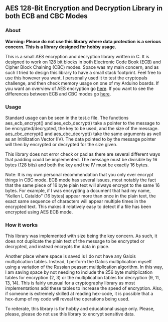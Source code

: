 ## AES 128-Bit Encryption and Decryption Library in both ECB and CBC Modes

### About

**Warning: Please do not use this library where data protection is a serious concern. This is a library designed for hobby usage.**

This is a small AES encryption and decryption library written in C. It is designed to work on 128 bit blocks in both Electronic Code Book (ECB) and Cipher Block Chaining (CBC) modes. Space was my main concern, and as such I tried to design this library to have a small stack footprint. Feel free to use this however you want. I personally used it to test the cryptopals challenge, and then check memory usage on one of my Arduino boards. If you want an overview of AES encryption go [here](https://en.wikipedia.org/wiki/Advanced_Encryption_Standard). If you want to see the differences between ECB and CBC modes go [here](https://en.wikipedia.org/wiki/Block_cipher_mode_of_operation#Common_modes). 

### Usage

Standard usage can be seen in the test.c file. The functions aes_ecb_encrypt() and 	aes_ecb_decrypt() take a pointer to the message to be encrypted/decrypted, the key to be used, and the size of the message. aes_cbc_encrypt() and aes_cbc_decrypt() take the same arguments as well as an Initilization Vector (IV). The data pointed to by the message pointer will then by encrypted or decrypted for the size given.

This library does not error check or pad as there are several different ways that padding could be implemented. The message must be divisible by 16 bytes (128 bits) and both the key and the IV must be exactly 16 bytes. 

Note: It is my own personal recommendation that you only ever encrypt things in CBC mode. ECB mode has several issues, most notably the fact that the same piece of 16 byte plain text will always encrypt to the same 16 bytes. For example, if I was encrypting a document that had my name, "Kellen L Cataldo" (16 bytes) appear more than once in the plain text, the exact same sequence of characters will appear multiple times in the encrypted text. This makes it relatively easy to detect if a file has been encrypted using AES ECB mode. 

### How it works

This library was implemented with size being the key concern. As such, it does not duplicate the plain text of the message to be encrypted or decrypted, and instead encrypts the data in place. 

Another place where space is saved is I do not have any Galois multiplication tables. Instead, I perform the Galois multiplication myself using a variation of the Russian peasant multiplication algorithm. In this way, I am saving space by not needing to include the 256 byte multiplication tables for encryption (2, 3) or the multiplication tables for decryption (9, 11, 13, 14). This is fairly unusual for a cryptography library as most implementations add these tables to increase the speed of encryption. Also, if someone is extremely skilled at reading hex-code, it is possible that a hex-dump of my code will reveal the operations being used. 

To reiterate, this library is for hobby and educational usage only. Please, please, please do not use this library to encrypt sensitive data. 
